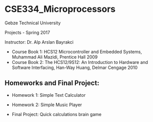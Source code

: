 # CSE334_Microprocessors
Gebze Technical University

Projects - Spring 2017

Instructor: Dr. Alp Arslan Bayrakci

- Course Book 1: HCS12 Microcontroller and Embedded Systems, Muhammad Ali Mazidi, Prentice Hall 2009
- Course Book 2: The HCS12/9S12: An Introduction to Hardware and Software Interfacing, Han-Way Huang, Delmar Cengage 2010

## Homeworks and Final Project:

* Homework 1: Simple Text Calculator

* Homework 2: Simple Music Player

* Final Project: Quick calculations brain game
